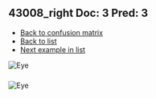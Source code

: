## 43008_right Doc: 3 Pred: 3
- [Back to confusion matrix](https://github.com/juliandewit/kaggle_retinopathy/blob/master/matrix.md)
- [Back to list](https://github.com/juliandewit/kaggle_retinopathy/blob/master/lists/33/list.md)
- [Next example in list](https://github.com/juliandewit/kaggle_retinopathy/blob/master/lists/33/43/43157_left.md)

![Eye](https://retinopaty.blob.core.windows.net/size1024/43008_right_3.jpeg)

### 

![Eye]()
